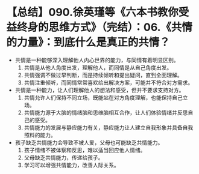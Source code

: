 # 【总结】090.徐英瑾等《六本书教你受益终身的思维方式》（完结）：06.《共情的力量》：到底什么是真正的共情？

-   共情是一种能够深入理解他人内心世界的能力，与同情有着明显区别。
    1.  共情是从他人角度出发，理解他人，而同情是从自己角度出发。
    2.  共情强调不做过早判断，而是持续倾听和提出疑问，直到全面理解。
    3.  共情注重倾听，而同情常常喜欢给出解决方案，可能并不符合对方需求。
-   共情是一种能力，让人们理解他人的想法和感受，但并不要求支持对方。
    1.  共情允许人们保持不同立场，既能站在对方角度理解，也能保持自己立场。
    2.  共情能力源于大脑的情绪脑和思维脑相互合作，让人们体验情绪并反思自己的感受。
    3.  共情能力的发展与静应能力有关，静应能力让人建立自我形象并具备自我照料的能力。
-   孩子缺乏共情能力会导致不被人爱，父母也可能缺乏共情能力。
    1.  孩子情绪不被体察和反思，难以适当回应他人情绪。
    2.  父母缺乏共情能力，传递给孩子。
    3.  学习可以增强共情能力，改善人际关系。